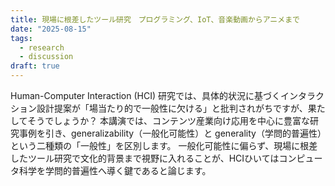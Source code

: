 ```yaml
---
title: 現場に根差したツール研究　プログラミング、IoT、音楽動画からアニメまで
date: "2025-08-15"
tags:
  - research
  - discussion
draft: true
---
```


<!--

人とコンピュータの関係を考え、よりよくしていく学問「Human-Computer Interaction」では、具体的なユーザやシナリオを想定してソフトウェアのツール開発を行う構成論的な研究アプローチが一般的です。個々の研究はいったん思いついてしまえば当たり前に見えることも多く、また、流行りのトピックは技術の趨勢に影響を受けやすいため、「一般性がない」と批判されることも多いです。一般性の高い研究成果ほど影響を与える応用分野が幅広く、よりインパクトのある成果と見なされがちです。
しかし、この一般性とは何でしょう？変幻自在の道具ともいえるコンピュータは、その実、何らかの用途に特化させる「アプリケーション」がなければ役に立ちませんし、過度に一般性を信奉すると、「ハンマーを持つとなんでもクギに見えてくる」リスクもあります。

具体的なユーザやシナリオに立脚して研究することで、浮足立つことなく、自らの常識を疑いながら、かえって一般性の高い知見を生み出すことができます。
とくに、学問的「一般性」には二種類あると考えています。
一つは、ナイーブな工学的一般性で、実際にその技術の応用範囲が広いこと。
もう一つは、応用範囲は狭いが、その特別な事例が学問分野全体の知のマップにおいて未知の領域を明らかにするものであること。

コンピュータが社会のあらゆる場所に浸透し、人々の生活に大きな影響を与える今、これらが両立する、現場に根差したツール研究が重要です。

一般性神話

- ツールと環境、インタフェースと体験

- ニッチではなくドメイン固有なだけ
- 一般性の皮をかぶったドメイン固有を暴く
- 一般性のある知見とドメイン固有の知見との両方

- コンピュータ科学は文化学
- 表現の技術史
- 道具は文化と共にある
- ハイパーメディア

- Undone Science

- 気になることを探求し続け、言語化を試み続ける
- 世界のどこかには興味が近い人がいることを信じて研究し続ける

AI時代には現場に根差した研究が重要になる。すべてがHCIになる。

道具鍛冶としてのコンピュータ科学者は、誰かの課題を解決するためにソフトウェアやアルゴリズムといった道具をつくり出してきました。その成果は新発見そのものよりも、道具を使ったユーザの成功によって規定されます。したがってコンピュータ科学の諸分野は、広い意味で人と人工物の関係を対象とする営み、HCIの一種だといえます。
一方で、コンピュータ科学者には科学者としての側面ももちろんあります。それは、ソフトウェアやアルゴリズムといったコンピュータ上の概念ならではの原理原則に関する発見を仕事にする面です。
ただし、そうした原理原則でさえも、コンピュータが誰かの道具であるという制約からは逃れられません。
最終的には人の認知的メカニズムや、それがコンピュータの登場によってどう変容するかといった、人の視点での評価が必要になってくる。そういう意味でもコンピュータ科学はすべてHCI的な学問と言えるでしょう。

-->

Human-Computer Interaction (HCI) 研究では、具体的状況に基づくインタラクション設計提案が「場当たり的で一般性に欠ける」と批判されがちですが、果たしてそうでしょうか？
本講演では、コンテンツ産業向け応用を中心に豊富な研究事例を引き、generalizability（一般化可能性）と generality（学問的普遍性）という二種類の「一般性」を区別します。
一般化可能性に偏らず、現場に根差したツール研究で文化的背景まで視野に入れることが、HCIひいてはコンピュータ科学を学問的普遍性へ導く鍵であると論じます。
